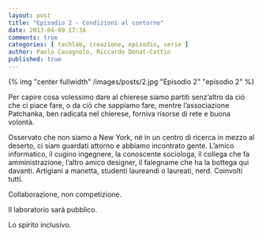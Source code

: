 ```yaml
---
layout: post
title: "Episodio 2 - Condizioni al contorno"
date: 2013-04-09 17:34
comments: true
categories: [ techlab, creazione, episodio, serie ]
author: Paolo Cavagnolo, Riccardo Donat-Cattin
published: true
---
```


{% img "center fullwidth" /images/posts/2.jpg "Episodio 2" "episodio 2" %}

Per capire cosa volessimo dare al chierese siamo partiti senz’altro da ciò che ci piace fare, o da ciò che sappiamo fare, mentre l’associazione Patchanka, ben radicata nel chierese, forniva risorse di rete e buona volontà.

Osservato che non siamo a New York, né in un centro di ricerca in mezzo al deserto, ci siam guardati attorno e abbiamo incontrato gente. L’amico informatico, il cugino ingegnere, la conoscente sociologa, il collega che fa amministrazione,  l’altro amico designer, il falegname che ha la bottega qui davanti. Artigiani a manetta, studenti laureandi o laureati, nerd. Coinvolti tutti.

Collaborazione, non competizione.

Il laboratorio sarà pubblico.

Lo spirito inclusivo.

